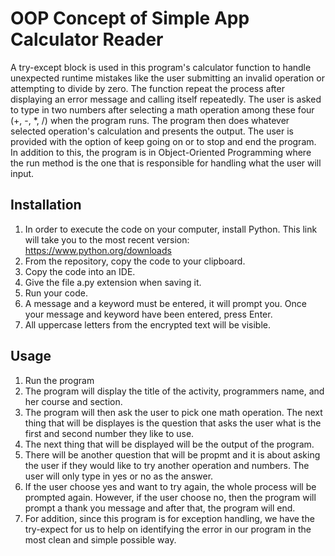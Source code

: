 # OOP Concept of Simple App Calculator Reader
A try-except block is used in this program's calculator function to handle unexpected runtime mistakes like the user submitting an invalid operation or attempting to divide by zero. The function repeat the process after displaying an error message and calling itself repeatedly. The user is asked to type in two numbers after selecting a math operation among these four (+, -, *, /) when the program runs. The program then does whatever selected operation's calculation and presents the output. The user is provided with the option of keep going on or to stop and end the program. In addition to this, the program is in Object-Oriented Programming where the run method is the one that is responsible for handling what the user will input.

## Installation
1. In order to execute the code on your computer, install Python. This link will take you to the most recent version: https://www.python.org/downloads
2. From the repository, copy the code to your clipboard.
3. Copy the code into an IDE.
4. Give the file a.py extension when saving it.
5. Run your code.
6. A message and a keyword must be entered, it will prompt you. Once your message and keyword have been entered, press Enter.
7. All uppercase letters from the encrypted text will be visible.

## Usage
1. Run the program
2. The program will display the title of the activity, programmers name, and her course and section.
3. The program will then ask the user to pick one math operation. The next thing that will be displayes is the question that asks the user what is the first and second number they like to use.
4. The next thing that will be displayed will be the output of the program.
5. There will be another question that will be propmt and it is about asking the user if they would like to try another operation and numbers. The user will only type in yes or no as the answer.
6. If the user choose yes and want to try again, the whole process will be prompted again. However, if the user choose no, then the program will prompt a thank you message and after that, the program will end.
7. For addition, since this program is for exception handling, we have the try-expect for us to help on identifying the error in our program in the most clean and simple possible way. 